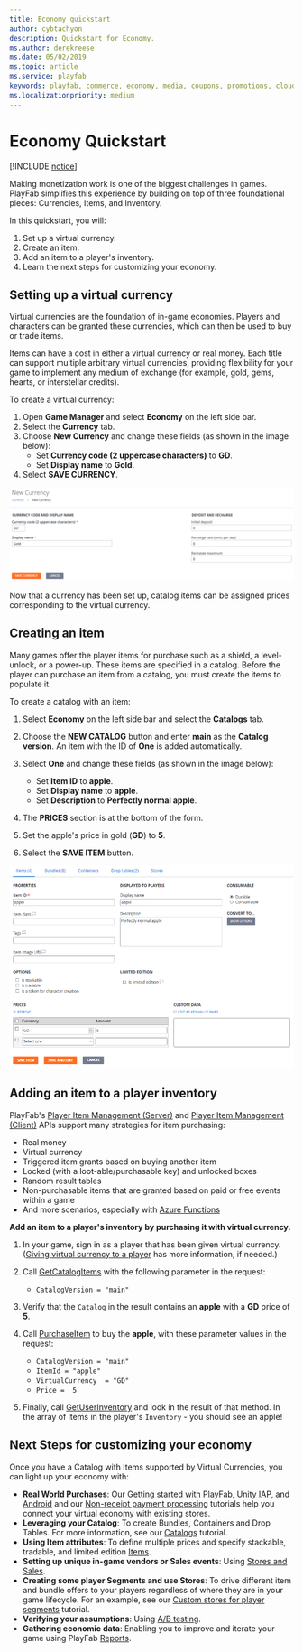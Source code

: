 ```yaml
---
title: Economy quickstart
author: cybtachyon
description: Quickstart for Economy.
ms.author: derekreese
ms.date: 05/02/2019
ms.topic: article
ms.service: playfab
keywords: playfab, commerce, economy, media, coupons, promotions, cloudscript
ms.localizationpriority: medium
---
```


# Economy Quickstart

[!INCLUDE [notice](../../includes/_economy-deprecation.md)]

Making monetization work is one of the biggest challenges in games. PlayFab simplifies this experience by building on top of three foundational pieces: Currencies, Items, and Inventory.

In this quickstart, you will:

1. Set up a virtual currency.
1. Create an item.
1. Add an item to a player's inventory.
1. Learn the next steps for customizing your economy.

## Setting up a virtual currency

Virtual currencies are the foundation of in-game economies. Players and characters can be granted these currencies, which can then be used to buy or trade items.

Items can have a cost in either a virtual currency or real money. Each title can support multiple arbitrary virtual currencies, providing flexibility for your game to implement any medium of exchange (for example, gold, gems, hearts, or interstellar credits).

To create a virtual currency:

1. Open **Game Manager** and select **Economy** on the left side bar.
1. Select the **Currency** tab.
1. Choose **New Currency** and change these fields (as shown in the image below):
   * Set **Currency code (2 uppercase characters)** to **GD**.
   * Set **Display name** to **Gold**.
1. Select **SAVE CURRENCY**.

![Create Item](media/tutorials/game-manager-economy-currency-new-currency.png)

Now that a currency has been set up, catalog items can be assigned prices corresponding to the virtual currency.

## Creating an item

Many games offer the player items for purchase such as a shield, a level-unlock, or a power-up. These items are specified in a catalog. Before the player can purchase an item from a catalog, you must create the items to populate it.

To create a catalog with an item:

1. Select **Economy** on the left side bar and select the **Catalogs** tab.
1. Choose the **NEW CATALOG** button and enter **main** as the **Catalog version**. An item with the ID of **One** is added automatically.
1. Select **One** and change these fields (as shown in the image below):

   * Set **Item ID** to **apple**.
   * Set **Display name** to **apple**.
   * Set **Description** to **Perfectly normal apple**.

1. The **PRICES** section is at the bottom of the form.
1. Set the apple's price in gold (**GD**) to **5**.
1. Select the **SAVE ITEM** button.

![Edit or Save Currency](media/tutorials/create-item.png)

## Adding an item to a player inventory

PlayFab's [Player Item Management (Server)](xref:titleid.playfabapi.com.server.playeritemmanagement) and [Player Item Management (Client)](xref:titleid.playfabapi.com.client.playeritemmanagement) APIs support many strategies for item purchasing:

* Real money
* Virtual currency
* Triggered item grants based on buying another item
* Locked (with a loot-able/purchasable key) and unlocked boxes
* Random result tables
* Non-purchasable items that are granted based on paid or free events within a game
* And more scenarios, especially with [Azure Functions](../automation/cloudscript-af/index.md)

**Add an item to a player's inventory by purchasing it with virtual currency.**

1. In your game, sign in as a player that has been given virtual currency. ([Giving virtual currency to a player](items/quickstart.md#giving-virtual-currency-to-a-player) has more information, if needed.)
1. Call [GetCatalogItems](xref:titleid.playfabapi.com.client.title-widedatamanagement.getcatalogitems) with the following parameter in the request:
   * `CatalogVersion = "main"`
1. Verify that the `Catalog` in the result contains an **apple** with a **GD** price of **5**.
1. Call [PurchaseItem](xref:titleid.playfabapi.com.client.playeritemmanagement.purchaseitem) to buy the **apple**, with these parameter values in the request:

   * `CatalogVersion = "main"`
   * `ItemId = "apple"`
   * `VirtualCurrency  = "GD"`
   * `Price =  5`

1. Finally, call [GetUserInventory](xref:titleid.playfabapi.com.client.playeritemmanagement.getuserinventory) and look in the result of that method. In the array of items in the player's `Inventory` - you should see an apple!

## Next Steps for customizing your economy

Once you have a Catalog with Items supported by Virtual Currencies, you can light up your economy with:

* **Real World Purchases**: Our [Getting started with PlayFab, Unity IAP, and Android](tutorials/getting-started-with-unity-iap-android.md) and our [Non-receipt payment processing](tutorials/non-receipt-payment-processing.md) tutorials help you connect your virtual economy with existing stores.
* **Leveraging your Catalog**: To create Bundles, Containers and Drop Tables. For more information, see our [Catalogs](items/catalogs.md) tutorial.
* **Using Item attributes**: To define multiple prices and specify stackable, tradable, and limited edition [Items](items/index.md).
* **Setting up unique in-game vendors or Sales events**: Using [Stores and Sales](tutorials/stores-and-sales.md).
* **Creating some player Segments and use Stores**: To drive different item and bundle offers to your players regardless of where they are in your game lifecycle. For an example, see our [Custom stores for player segments](tutorials/custom-stores-for-player-segments.md) tutorial.
* **Verifying your assumptions**: Using [A/B testing](../analytics/ab-testing/index.md).
* **Gathering economic data**: Enabling you to improve and iterate your game using PlayFab [Reports](../analytics/reports/index.md).
